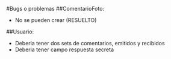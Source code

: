 #Bugs o problemas
##ComentarioFoto:
+ No se pueden crear (RESUELTO)

##Usuario:
+ Deberia tener dos sets de comentarios, emitidos y recibidos
+ Deberia tener campo respuesta secreta